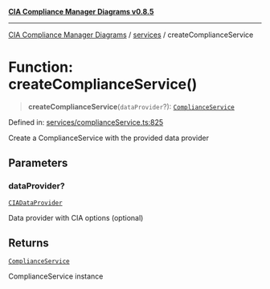 [**CIA Compliance Manager Diagrams v0.8.5**](../../README.md)

***

[CIA Compliance Manager Diagrams](../../modules.md) / [services](../README.md) / createComplianceService

# Function: createComplianceService()

> **createComplianceService**(`dataProvider`?): [`ComplianceService`](../../typedoc-entry/classes/ComplianceService.md)

Defined in: [services/complianceService.ts:825](https://github.com/Hack23/cia-compliance-manager/blob/4f2006283e1cd56feb8daea1f810b2bc8c1b1d1b/src/services/complianceService.ts#L825)

Create a ComplianceService with the provided data provider

## Parameters

### dataProvider?

[`CIADataProvider`](../../types/interfaces/CIADataProvider.md)

Data provider with CIA options (optional)

## Returns

[`ComplianceService`](../../typedoc-entry/classes/ComplianceService.md)

ComplianceService instance
